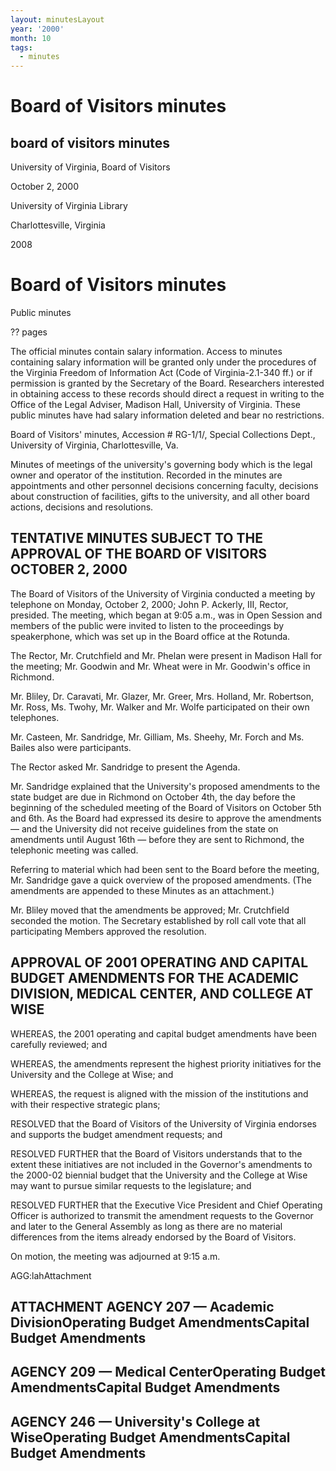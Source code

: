 ```yaml
---
layout: minutesLayout
year: '2000'
month: 10
tags:
  - minutes
---
```

Board of Visitors minutes
=========================

board of visitors minutes
-------------------------

University of Virginia, Board of Visitors

October 2, 2000

University of Virginia Library

Charlottesville, Virginia

2008

Board of Visitors minutes
=========================

Public minutes

?? pages

The official minutes contain salary information. Access to minutes containing salary information will be granted only under the procedures of the Virginia Freedom of Information Act (Code of Virginia-2.1-340 ff.) or if permission is granted by the Secretary of the Board. Researchers interested in obtaining access to these records should direct a request in writing to the Office of the Legal Adviser, Madison Hall, University of Virginia. These public minutes have had salary information deleted and bear no restrictions.

Board of Visitors' minutes, Accession # RG-1/1/, Special Collections Dept., University of Virginia, Charlottesville, Va.

Minutes of meetings of the university's governing body which is the legal owner and operator of the institution. Recorded in the minutes are appointments and other personnel decisions concerning faculty, decisions about construction of facilities, gifts to the university, and all other board actions, decisions and resolutions.

TENTATIVE MINUTES SUBJECT TO THE APPROVAL OF THE BOARD OF VISITORS OCTOBER 2, 2000
----------------------------------------------------------------------------------

The Board of Visitors of the University of Virginia conducted a meeting by telephone on Monday, October 2, 2000; John P. Ackerly, III, Rector, presided. The meeting, which began at 9:05 a.m., was in Open Session and members of the public were invited to listen to the proceedings by speakerphone, which was set up in the Board office at the Rotunda.

The Rector, Mr. Crutchfield and Mr. Phelan were present in Madison Hall for the meeting; Mr. Goodwin and Mr. Wheat were in Mr. Goodwin's office in Richmond.

Mr. Bliley, Dr. Caravati, Mr. Glazer, Mr. Greer, Mrs. Holland, Mr. Robertson, Mr. Ross, Ms. Twohy, Mr. Walker and Mr. Wolfe participated on their own telephones.

Mr. Casteen, Mr. Sandridge, Mr. Gilliam, Ms. Sheehy, Mr. Forch and Ms. Bailes also were participants.

The Rector asked Mr. Sandridge to present the Agenda.

Mr. Sandridge explained that the University's proposed amendments to the state budget are due in Richmond on October 4th, the day before the beginning of the scheduled meeting of the Board of Visitors on October 5th and 6th. As the Board had expressed its desire to approve the amendments — and the University did not receive guidelines from the state on amendments until August 16th — before they are sent to Richmond, the telephonic meeting was called.

Referring to material which had been sent to the Board before the meeting, Mr. Sandridge gave a quick overview of the proposed amendments. (The amendments are appended to these Minutes as an attachment.)

Mr. Bliley moved that the amendments be approved; Mr. Crutchfield seconded the motion. The Secretary established by roll call vote that all participating Members approved the resolution.

APPROVAL OF 2001 OPERATING AND CAPITAL BUDGET AMENDMENTS FOR THE ACADEMIC DIVISION, MEDICAL CENTER, AND COLLEGE AT WISE
-----------------------------------------------------------------------------------------------------------------------

WHEREAS, the 2001 operating and capital budget amendments have been carefully reviewed; and

WHEREAS, the amendments represent the highest priority initiatives for the University and the College at Wise; and

WHEREAS, the request is aligned with the mission of the institutions and with their respective strategic plans;

RESOLVED that the Board of Visitors of the University of Virginia endorses and supports the budget amendment requests; and

RESOLVED FURTHER that the Board of Visitors understands that to the extent these initiatives are not included in the Governor's amendments to the 2000-02 biennial budget that the University and the College at Wise may want to pursue similar requests to the legislature; and

RESOLVED FURTHER that the Executive Vice President and Chief Operating Officer is authorized to transmit the amendment requests to the Governor and later to the General Assembly as long as there are no material differences from the items already endorsed by the Board of Visitors.

On motion, the meeting was adjourned at 9:15 a.m.

AGG:lahAttachment

ATTACHMENT AGENCY 207 — Academic DivisionOperating Budget AmendmentsCapital Budget Amendments
---------------------------------------------------------------------------------------------

AGENCY 209 — Medical CenterOperating Budget AmendmentsCapital Budget Amendments
-------------------------------------------------------------------------------

AGENCY 246 — University's College at WiseOperating Budget AmendmentsCapital Budget Amendments
---------------------------------------------------------------------------------------------
